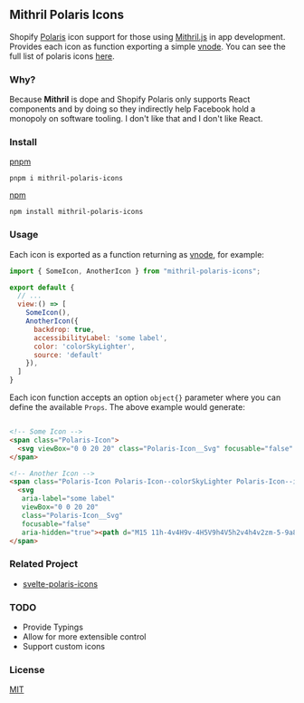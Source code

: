 ## Mithril Polaris Icons

Shopify [Polaris](https://polaris.shopify.com/) icon support for those using [Mithril.js](#https://mithril.js.org/) in app development. Provides each icon as function exporting a simple [vnode](#https://mithril.js.org/vnodes.html#basics). You can see the full list of polaris icons [here](https://polaris-icons.shopify.com/).

### Why?

Because **Mithril** is dope and Shopify Polaris only supports React components and by doing so they indirectly help Facebook hold a monopoly on software tooling. I don't like that and I don't like React.

### Install

[pnpm](https://pnpm.js.org/en/cli/install)

```cli
pnpm i mithril-polaris-icons
```

[npm](https://www.npmjs.com/)

```cli
npm install mithril-polaris-icons
```

### Usage

Each icon is exported as a function returning as [vnode](#), for example:

```javascript
import { SomeIcon, AnotherIcon } from "mithril-polaris-icons";

export default {
  // ...
  view:() => [
    SomeIcon(),
    AnotherIcon({
      backdrop: true,
      accessibilityLabel: 'some label',
      color: 'colorSkyLighter',
      source: 'default'
    }),
  ]
}

```

Each icon function accepts an option `object{}` parameter where you can define the available `Props`. The above example would generate:

```html

<!-- Some Icon -->
<span class="Polaris-Icon">
  <svg viewBox="0 0 20 20" class="Polaris-Icon__Svg" focusable="false" aria-hidden="true"><path d="M15 11h-4v4H9v-4H5V9h4V5h2v4h4v2zm-5-9a8 8 0 1 0 0 16 8 8 0 0 0 0-16z" fill-rule="evenodd" /></svg>
</span>

<!-- Another Icon -->
<span class="Polaris-Icon Polaris-Icon--colorSkyLighter Polaris-Icon--isColored Polaris-Icon--hasBackdrop">
  <svg
   aria-label="some label"
   viewBox="0 0 20 20"
   class="Polaris-Icon__Svg"
   focusable="false"
   aria-hidden="true"><path d="M15 11h-4v4H9v-4H5V9h4V5h2v4h4v2zm-5-9a8 8 0 1 0 0 16 8 8 0 0 0 0-16z" fill-rule="evenodd" /></svg>
</span>
```

### Related Project

- [svelte-polaris-icons](https://github.com/metonym/svelte-polaris-icons)

### TODO

- Provide Typings
- Allow for more extensible control
- Support custom icons

### License

[MIT](#LICENCE)


